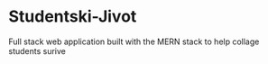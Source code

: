 # Studentski-Jivot
Full stack web application built with the MERN stack to help collage students surive

